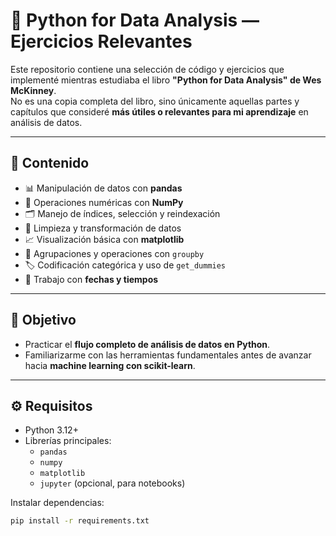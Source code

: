 # 📘 Python for Data Analysis — Ejercicios Relevantes

Este repositorio contiene una selección de código y ejercicios que implementé mientras estudiaba el libro **"Python for Data Analysis" de Wes McKinney**.  
No es una copia completa del libro, sino únicamente aquellas partes y capítulos que consideré **más útiles o relevantes para mi aprendizaje** en análisis de datos.

---

## 🚀 Contenido

- 📊 Manipulación de datos con **pandas**  
- 🔢 Operaciones numéricas con **NumPy**  
- 🗂️ Manejo de índices, selección y reindexación  
- 🧹 Limpieza y transformación de datos  
- 📈 Visualización básica con **matplotlib**  
- 🔄 Agrupaciones y operaciones con `groupby`  
- 🏷️ Codificación categórica y uso de `get_dummies`  
- 📅 Trabajo con **fechas y tiempos**  

---

## 🎯 Objetivo

- Practicar el **flujo completo de análisis de datos en Python**.  
- Familiarizarme con las herramientas fundamentales antes de avanzar hacia **machine learning con scikit-learn**.  
 
---

## ⚙️ Requisitos

- Python 3.12+  
- Librerías principales:
  - `pandas`
  - `numpy`
  - `matplotlib`
  - `jupyter` (opcional, para notebooks)

Instalar dependencias:
```bash
pip install -r requirements.txt
